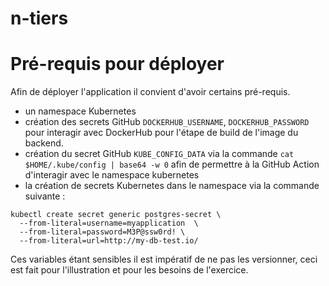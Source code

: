 # n-tiers

# Pré-requis pour déployer

Afin de déployer l'application il convient d'avoir certains pré-requis.

- un namespace Kubernetes
- création des secrets GitHub `DOCKERHUB_USERNAME`, `DOCKERHUB_PASSWORD` pour interagir avec DockerHub pour l'étape de build de l'image du backend.
- création du secret GitHub `KUBE_CONFIG_DATA` via la commande `cat $HOME/.kube/config | base64 -w 0` afin de permettre à la GitHub Action d'interagir avec le namespace kubernetes
- la création de secrets Kubernetes dans le namespace via la commande suivante : 


```
kubectl create secret generic postgres-secret \
  --from-literal=username=myapplication  \
  --from-literal=password=M3P@ssw0rd! \
  --from-literal=url=http://my-db-test.io/
```

Ces variables étant sensibles il est impératif de ne pas les versionner, ceci est fait pour l'illustration et pour les besoins de l'exercice.
